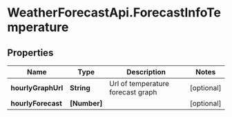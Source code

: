 # WeatherForecastApi.ForecastInfoTemperature

## Properties
Name | Type | Description | Notes
------------ | ------------- | ------------- | -------------
**hourlyGraphUrl** | **String** | Url of temperature forecast graph | [optional] 
**hourlyForecast** | **[Number]** |  | [optional] 


